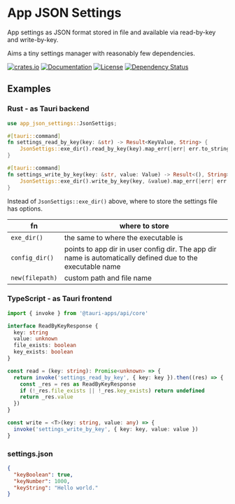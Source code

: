# App JSON Settings

App settings as JSON format stored in file and available via read-by-key and write-by-key.

Aims a tiny settings manager with reasonably few dependencies.

[![crates.io](https://img.shields.io/crates/v/app-json-settings?label=latest)](https://crates.io/crates/app-json-settings)
[![Documentation](https://docs.rs/app-json-settings/badge.svg?version=latest)](https://docs.rs/app-json-settings/latest)
[![License](https://img.shields.io/github/license/nabbisen/app-json-settings-rs)](https://github.com/nabbisen/app-json-settings-rs/blob/main/LICENSE)
[![Dependency Status](https://deps.rs/crate/app-json-settings/latest/status.svg)](https://deps.rs/crate/app-json-settings)

## Examples

### Rust - as Tauri backend

```rust
use app_json_settings::JsonSettigs;

#[tauri::command]
fn settings_read_by_key(key: &str) -> Result<KeyValue, String> {
    JsonSettigs::exe_dir().read_by_key(key).map_err(|err| err.to_string())
}

#[tauri::command]
fn settings_write_by_key(key: &str, value: Value) -> Result<(), String> {
    JsonSettigs::exe_dir().write_by_key(key, &value).map_err(|err| err.to_string())
}
```

Instead of `JsonSettigs::exe_dir()` above, where to store the settings file has options.

| fn | where to store |
| -- | -------------- |
| `exe_dir()` | the same to where the executable is |
| `config_dir()` | points to app dir in user config dir. The app dir name is automatically defined due to the executable name |
| `new(filepath)` | custom path and file name |

### TypeScript - as Tauri frontend

```ts
import { invoke } from '@tauri-apps/api/core'

interface ReadByKeyResponse {
  key: string
  value: unknown
  file_exists: boolean
  key_exists: boolean
}

const read = (key: string): Promise<unknown> => {
  return invoke('settings_read_by_key', { key: key }).then((res) => {
    const _res = res as ReadByKeyResponse
    if (!_res.file_exists || !_res.key_exists) return undefined
    return _res.value
  })
}

const write = <T>(key: string, value: any) => {
  invoke('settings_write_by_key', { key: key, value: value })
}
```

### settings.json

```json
{
  "keyBoolean": true,
  "keyNumber": 1000,
  "keyString": "Hello world."
}
```
